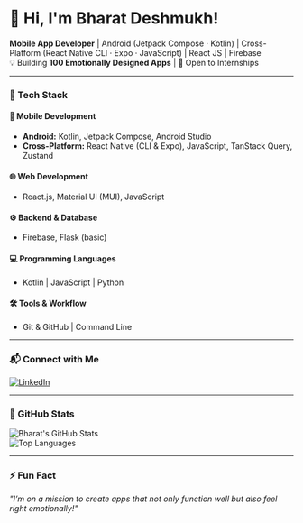# 👋 Hi, I'm Bharat Deshmukh!

**Mobile App Developer** | Android (Jetpack Compose · Kotlin) | Cross-Platform (React Native CLI · Expo · JavaScript) | React JS | Firebase  
💡 Building **100 Emotionally Designed Apps** | 🌱 Open to Internships

---

### 🔧 Tech Stack

#### 📱 Mobile Development
- **Android:** Kotlin, Jetpack Compose, Android Studio  
- **Cross-Platform:** React Native (CLI & Expo), JavaScript, TanStack Query, Zustand  

#### 🌐 Web Development
- React.js, Material UI (MUI), JavaScript  

#### ⚙️ Backend & Database
- Firebase, Flask (basic)  

#### 💻 Programming Languages
- Kotlin | JavaScript | Python  

#### 🛠 Tools & Workflow
- Git & GitHub | Command Line  

---

### 📬 Connect with Me
[![LinkedIn](https://img.shields.io/badge/LinkedIn-0077B5?style=for-the-badge&logo=linkedin&logoColor=white)](https://www.linkedin.com/in/bharat-deshmukh-300950315)

---

### 🚀 GitHub Stats
![Bharat's GitHub Stats](https://github-readme-stats.vercel.app/api?username=bharat-deshmukh&show_icons=true&theme=tokyonight&hide_border=true)  
![Top Languages](https://github-readme-stats.vercel.app/api/top-langs/?username=bharat-deshmukh&layout=compact&theme=tokyonight&hide_border=true)

---

### ⚡ Fun Fact
_"I’m on a mission to create apps that not only function well but also feel right emotionally!"_
